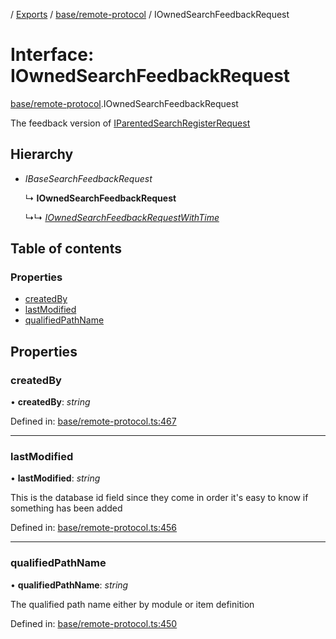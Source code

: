 [](../README.md) / [Exports](../modules.md) / [base/remote-protocol](../modules/base_remote_protocol.md) / IOwnedSearchFeedbackRequest

# Interface: IOwnedSearchFeedbackRequest

[base/remote-protocol](../modules/base_remote_protocol.md).IOwnedSearchFeedbackRequest

The feedback version of [IParentedSearchRegisterRequest](base_remote_protocol.iparentedsearchregisterrequest.md)

## Hierarchy

* *IBaseSearchFeedbackRequest*

  ↳ **IOwnedSearchFeedbackRequest**

  ↳↳ [*IOwnedSearchFeedbackRequestWithTime*](client_internal_testing.iownedsearchfeedbackrequestwithtime.md)

## Table of contents

### Properties

- [createdBy](base_remote_protocol.iownedsearchfeedbackrequest.md#createdby)
- [lastModified](base_remote_protocol.iownedsearchfeedbackrequest.md#lastmodified)
- [qualifiedPathName](base_remote_protocol.iownedsearchfeedbackrequest.md#qualifiedpathname)

## Properties

### createdBy

• **createdBy**: *string*

Defined in: [base/remote-protocol.ts:467](https://github.com/onzag/itemize/blob/55e63f2c/base/remote-protocol.ts#L467)

___

### lastModified

• **lastModified**: *string*

This is the database id field
since they come in order it's easy to know if
something has been added

Defined in: [base/remote-protocol.ts:456](https://github.com/onzag/itemize/blob/55e63f2c/base/remote-protocol.ts#L456)

___

### qualifiedPathName

• **qualifiedPathName**: *string*

The qualified path name either by module
or item definition

Defined in: [base/remote-protocol.ts:450](https://github.com/onzag/itemize/blob/55e63f2c/base/remote-protocol.ts#L450)
